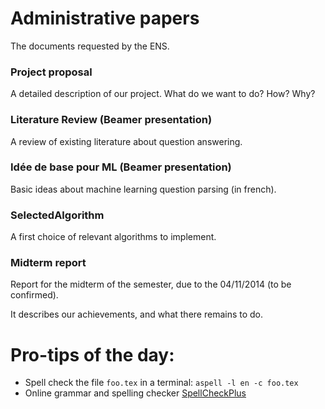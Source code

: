 # Administrative papers

The documents requested by the ENS.

### Project proposal

A detailed description of our project. What do we want to do? How? Why?

### Literature Review (Beamer presentation)

A review of existing literature about question answering.

### Idée de base pour ML (Beamer presentation)

Basic ideas about machine learning question parsing (in french).

### SelectedAlgorithm

A first choice of relevant algorithms to implement.

### Midterm report

Report for the midterm of the semester, due to the 04/11/2014 (to be confirmed).

It describes our achievements, and what there remains to do.

Pro-tips of the day:
====================

* Spell check the file `foo.tex` in a terminal: `aspell -l en -c foo.tex`
* Online grammar and spelling checker [SpellCheckPlus](http://spellcheckplus.com/)
